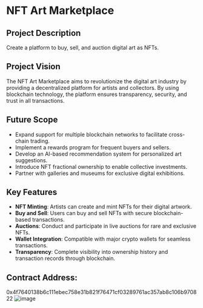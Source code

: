 # NFT Art Marketplace

## Project Description
Create a platform to buy, sell, and auction digital art as NFTs.

## Project Vision
The NFT Art Marketplace aims to revolutionize the digital art industry by providing a decentralized platform for artists and collectors. By using blockchain technology, the platform ensures transparency, security, and trust in all transactions.

## Future Scope
- Expand support for multiple blockchain networks to facilitate cross-chain trading.
- Implement a rewards program for frequent buyers and sellers.
- Develop an AI-based recommendation system for personalized art suggestions.
- Introduce NFT fractional ownership to enable collective investments.
- Partner with galleries and museums for exclusive digital exhibitions.

## Key Features
- **NFT Minting**: Artists can create and mint NFTs for their digital artwork.
- **Buy and Sell**: Users can buy and sell NFTs with secure blockchain-based transactions.
- **Auctions**: Conduct and participate in live auctions for rare and exclusive NFTs.
- **Wallet Integration**: Compatible with major crypto wallets for seamless transactions.
- **Transparency**: Complete visibility into ownership history and transaction records through blockchain.


## Contract Address:

0x4f7640138b6c111ebec758e31b821f76471cf03289761ac357ab8c106b970822
![image](https://github.com/user-attachments/assets/785739e5-6136-443d-83f8-9feecb2a5474)
